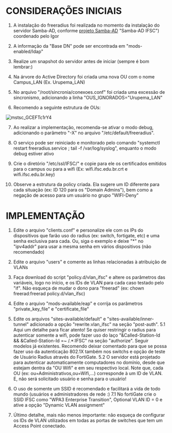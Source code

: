 # CONSIDERAÇÕES INICIAIS

1. A instalação do freeradius foi realizada no momento da instalação do servidor Samba-AD, conforme [projeto Samba-AD](https://git.ifsc.edu.br/ctic/cte/samba4/samba4-ad) "Samba-AD IFSC") coordenado pelo Igor

2. A informação da "Base DN" pode ser encontrada em "mods-enabled/ldap"

3. Realize um snapshot do servidor antes de iniciar (sempre é bom lembrar:)

4. Na árvore do Active Directory foi criada uma nova OU com o nome Campus_LAN (Ex. Urupema_LAN)

5. No arquivo "/root/sincronia/conexoes.conf" foi criada uma excessão de sincronismo, adicionando a linha "OUS_IGNORADOS="Urupema_LAN"

6. Recomendo a seguinte estrutura de OUs:

![mstsc_GCEFTc1rY4](https://github.com/verzeletti/freeradius/assets/23221957/c68d673b-3c3e-4e1a-a14b-4a72e77a3def)


7. Ao realizar a implementação, recomenda-se ativar o modo debug, adicionando o parâmetro "-X" no arquivo "/etc/default/freeradius".

8. O serviço pode ser reiniciado e monitorado pelo comando "systemctl restart freeradius.service ; tail -f /var/log/syslog", enquanto o modo debug estiver ativo

9. Crie o diretório "/etc/ssl/IFSC/" e copie para ele os certificados emitidos para o campus ou para a wifi (Ex: wifi.ifsc.edu.br.crt  e wifi.ifsc.edu.br.key)

10. Observe a estrutura da policy criada. Ela sugere um ID diferente para cada situação (ex: ID 120 para os "Domain Admins"), bem como a negação de acesso para um usuário no grupo "WIFI-Deny"



# IMPLEMENTAÇÃO

1. Edite o arquivo "clients.conf" e personalize ele com os IPs do dispositivos que farão uso do radius (ex: switch, fortigate, etc) e uma senha exclusiva para cada. Ou, siga o exemplo e deixe "*" no "ipv4addr" para usar a mesma senha em vários dispositivos (não recomendado)

2. Edite o arquivo "users" e comente as linhas relacionadas à atribuição de VLANs

3. Faça download do script "policy.d/vlan_ifsc" e altere os parâmetros das variáveis, logo no início, e os IDs de VLAN para cada caso testado pelo "if". Não esqueça de mudar o dono para "freerad" (ex: chown freerad:freerad policy.d/vlan_ifsc)

4. Edite o arquivo "mods-available/eap" e corrija os parâmetros "private_key_file" e "certificate_file"

5. Edite os arquivos "sites-available/default" e "sites-available/inner-tunnel" adicionado a opção "rewrite.vlan_ifsc" na seção "post-auth". 
    5.1 Aqui um detalhe para ficar atento! Se quiser restringir o radius para autenticar somente a wifi, pode fazer uso do laço "&Called-Station-Id && &Called-Station-Id =~ /.*:IFSC" na seção "authorize". Seguir modelos já existentes. Recomendo deixar comentado para que se possa fazer uso da autenticação 802.1X também nos switchs e opção de teste de Usuário Radius através do FortiGate.
    5.2 O servidor está projetado para autenticar automaticamente computadores no domínio, desde que estejam dentra da "OU Wifi" e em seu respectivo local. Note que, cada OU (ex: ou=Administrativos,ou=Wifi,...) corresponde à um ID de VLAN. E, não será solicitado usuário e senha para o usuário!

7. O uso de somente um SSID é recomendado e facilitará a vida de todo mundo (usuários e administradores de rede :)
    7.1 No fortiGate crie o SSID IFSC como "WPA3 Enterprise Transition", Optional VLAN ID = 0 e ative a opção "Dynamic VLAN assignment"  

6. Último detalhe, mais não menos importante: não esqueça de configurar os IDs de VLAN utilizados em todas as portas de switches que tem um Access Point conectado.
